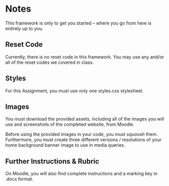 # Notes

This framework is only to get you started – where you go from here is entirely up to you. 


## Reset Code

Currently, there is no reset code in this framework. You may use any and/or all of the reset codes we covered in class.


## Styles

For this Assignment, you must use only one styles.css stylesheet.


## Images

You must download the provided assets, including all of the images you will use and screenshots of the completed website, from Moodle. 

Before using the provided images in your code, you must _squoosh_ them. Furthermore, you must create three different versions / resolutions of your home background banner image to use in media queries.


## Further Instructions & Rubric

On Moodle, you will also find complete instructions and a marking key in .docx format.